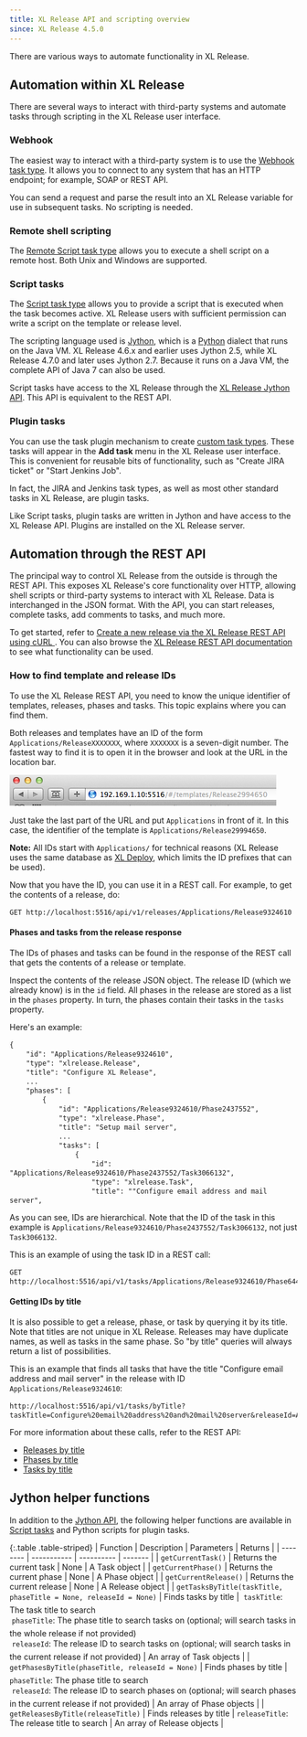 ```yaml
---
title: XL Release API and scripting overview
since: XL Release 4.5.0
---
```


There are various ways to automate functionality in XL Release.

## Automation within XL Release

There are several ways to interact with third-party systems and automate tasks through scripting in the XL Release user interface.

### Webhook

The easiest way to interact with a third-party system is to use the [Webhook task type](/xl-release/how-to/create-a-webhook-task.html). It allows you to connect to any system that has an HTTP endpoint; for example, SOAP or REST API.

You can send a request and parse the result into an XL Release variable for use in subsequent tasks. No scripting is needed.

### Remote shell scripting

The [Remote Script task type](/xl-release/concept/introduction-to-the-xl-release-remote-script-plugin.html) allows you to execute a shell script on a remote host. Both Unix and Windows are supported.

### Script tasks

The [Script task type](/xl-release/how-to/create-a-script-task.html) allows you to provide a script that is executed when the task becomes active. XL Release users with sufficient permission can write a script on the template or release level.

The scripting language used is [Jython](http://www.jython.org/), which is a [Python](https://www.python.org/) dialect that runs on the Java VM. XL Release 4.6.x and earlier uses Jython 2.5, while XL Release 4.7.0 and later uses Jython 2.7. Because it runs on a Java VM, the complete API of Java 7 can also be used.

Script tasks have access to the XL Release through the [XL Release Jython API](/jython-docs/#!/xl-release/4.8.x/). This API is equivalent to the REST API.

### Plugin tasks

You can use the task plugin mechanism to create [custom task types](/xl-release/how-to/create-custom-task-types-in-xl-release.html). These tasks will appear in the **Add task** menu in the XL Release user interface. This is convenient for reusable bits of functionality, such as "Create JIRA ticket" or "Start Jenkins Job".

In fact, the JIRA and Jenkins task types, as well as most other standard tasks in XL Release, are plugin tasks.

Like Script tasks, plugin tasks are written in Jython and have access to the XL Release API. Plugins are installed on the XL Release server.

## Automation through the REST API

The principal way to control XL Release from the outside is through the REST API. This exposes XL Release's core functionality over HTTP, allowing shell scripts or third-party systems to interact with XL Release. Data is interchanged in the JSON format. With the API, you can start releases, complete tasks, add comments to tasks, and much more.

To get started, refer to [Create a new release via the XL Release REST API using cURL ](/xl-release/how-to/create-a-new-release-via-rest-api-using-curl.html). You can also browse the [XL Release REST API documentation](/xl-release/latest/rest-api/) to see what functionality can be used.

### How to find template and release IDs

To use the XL Release REST API, you need to know the unique identifier of templates, releases, phases and tasks. This topic explains where you can find them.

Both releases and templates have an ID of the form `Applications/ReleaseXXXXXXX`, where `XXXXXXX` is a seven-digit number. The fastest way to find it is to open it in the browser and look at the URL in the location bar.

![URL for template](/xl-release/images/template-release-id.png)

Just take the last part of the URL and put `Applications` in front of it. In this case, the identifier of the template is `Applications/Release29994650`.

**Note:** All IDs start with `Applications/` for technical reasons (XL Release uses the same database as [XL Deploy](/xl-deploy), which limits the ID prefixes that can be used).

Now that you have the ID, you can use it in a REST call. For example, to get the contents of a release, do:

    GET http://localhost:5516/api/v1/releases/Applications/Release9324610

#### Phases and tasks from the release response

The IDs of phases and tasks can be found in the response of the REST call that gets the contents of a release or template.

Inspect the contents of the release JSON object. The release ID (which we already know) is in the `id` field. All phases in the release are stored as a list in the `phases` property. In turn, the phases contain their tasks in the `tasks` property.

Here's an example:

    {
        "id": "Applications/Release9324610",
        "type": "xlrelease.Release",
        "title": "Configure XL Release",
        ...
        "phases": [
            {
                "id": "Applications/Release9324610/Phase2437552",
                "type": "xlrelease.Phase",
                "title": "Setup mail server",
                ...
                "tasks": [
                    {
                        "id": "Applications/Release9324610/Phase2437552/Task3066132",
                        "type": "xlrelease.Task",
                        "title": ""Configure email address and mail server",

As you can see, IDs are hierarchical. Note that the ID of the task in this example is `Applications/Release9324610/Phase2437552/Task3066132`, not just `Task3066132`.

This is an example of using the task ID in a REST call:

    GET http://localhost:5516/api/v1/tasks/Applications/Release9324610/Phase6441318/Task2674539

#### Getting IDs by title

It is also possible to get a release, phase, or task by querying it by its title. Note that titles are not unique in XL Release. Releases may have duplicate names, as well as tasks in the same phase. So "by title" queries will always return a list of possibilities.

This is an example that finds all tasks that have the title "Configure email address and mail server" in the release with ID `Applications/Release9324610`:

    http://localhost:5516/api/v1/tasks/byTitle?taskTitle=Configure%20email%20address%20and%20mail%20server&releaseId=Applications/Release9324610

For more information about these calls, refer to the REST API:

* [Releases by title](/xl-release/4.8.x/rest-api/#!/releases/searchReleasesByTitle)
* [Phases by title](/xl-release/4.8.x/rest-api/#!/phases/searchPhasesByTitle)
* [Tasks by title](/xl-release/4.8.x/rest-api/#!/tasks/searchTasksByTitle)

## Jython helper functions

In addition to the [Jython API](/jython-docs/#!/xl-release/5.0.x/), the following helper functions are available in [Script tasks](/xl-release/how-to/create-a-script-task.html) and Python scripts for plugin tasks.

{:.table .table-striped}
| Function | Description | Parameters | Returns |
| -------- | ----------- | ---------- | ------- |
| `getCurrentTask()` | Returns the current task | None | A Task object |
| `getCurrentPhase()` | Returns the current phase | None | A Phase object |
| `getCurrentRelease()` | Returns the current release | None | A Release object |
| `getTasksByTitle(taskTitle, phaseTitle = None, releaseId = None)` | Finds tasks by title | &#149; `taskTitle`: The task title to search<br />&#149; `phaseTitle`: The phase title to search tasks on (optional; will search tasks in the whole release if not provided)<br />&#149; `releaseId`: The release ID to search tasks on (optional; will search tasks in the current release if not provided) | An array of Task objects |
| `getPhasesByTitle(phaseTitle, releaseId = None)` | Finds phases by title | &#149; `phaseTitle`: The phase title to search<br />&#149; `releaseId`: The release ID to search phases on (optional; will search phases in the current release if not provided) | An array of Phase objects |
| `getReleasesByTitle(releaseTitle)` | Finds releases by title | `releaseTitle`: The release title to search | An array of Release objects |
